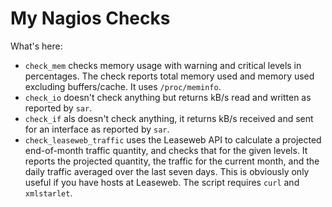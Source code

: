 # My Nagios Checks

What's here:

- `check_mem` checks memory usage with warning and critical levels in percentages. The check reports total memory used and memory used excluding buffers/cache. It uses `/proc/meminfo`.
- `check_io` doesn't check anything but returns kB/s read and written as reported by `sar`.
- `check_if` als doesn't check anything, it returns kB/s received and sent for an interface as reported by `sar`.
- `check_leaseweb_traffic` uses the Leaseweb API to calculate a projected end-of-month traffic quantity, and checks that for the given levels. It reports the projected quantity, the traffic for the current month, and the daily traffic averaged over the last seven days. This is obviously only useful if you have hosts at Leaseweb. The script requires `curl` and `xmlstarlet`.

